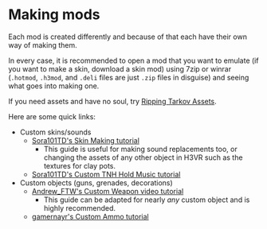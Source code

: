 # Making mods

Each mod is created differently and because of that each have their own way of making them.

In every case, it is recommended to open a mod that you want to emulate (if you want to make a skin, download a skin mod) using 7zip or winrar (`.hotmod`, `.h3mod`, and `.deli` files are just `.zip` files in disguise) and seeing what goes into making one.

If you need assets and have no soul, try [Ripping Tarkov Assets](Tutorials/Ripping-EFT-Assets.md).

Here are some quick links:

- Custom skins/sounds
  - [Sora101TD's Skin Making tutorial](https://h3vrmodding.miraheze.org/wiki/Skin_Making)
    - This guide is useful for making sound replacements too, or changing the assets of any other object in H3VR such as the textures for clay pots.
  - [Sora101TD's Custom TNH Hold Music tutorial](https://h3vrmodding.miraheze.org/wiki/Custom_TNH_Hold_Music)
- Custom objects (guns, grenades, decorations)
  - [Andrew_FTW's Custom Weapon video tutorial](https://docs.google.com/document/d/1RWjIPXJkC2ivwHIgCqWuQD4emtGkROlNFCJIyhEvAeM/edit?usp=sharing)
    - This guide can be adapted for nearly *any* custom object and is highly recommended.
  - [gamernayr's Custom Ammo tutorial](https://docs.google.com/document/d/1bF66Tijdf5mwTXuIPWmnszSNMJ8u7Wxza9_PshheB2A/edit?usp=sharing)
